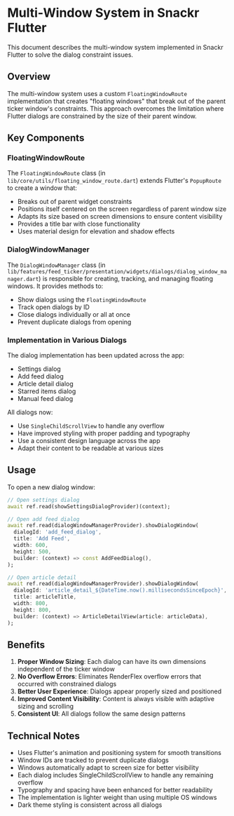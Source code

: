 # Multi-Window System in Snackr Flutter

This document describes the multi-window system implemented in Snackr Flutter to solve the dialog constraint issues.

## Overview

The multi-window system uses a custom `FloatingWindowRoute` implementation that creates "floating windows" that break out of the parent ticker window's constraints. This approach overcomes the limitation where Flutter dialogs are constrained by the size of their parent window.

## Key Components

### FloatingWindowRoute

The `FloatingWindowRoute` class (in `lib/core/utils/floating_window_route.dart`) extends Flutter's `PopupRoute` to create a window that:

- Breaks out of parent widget constraints
- Positions itself centered on the screen regardless of parent window size
- Adapts its size based on screen dimensions to ensure content visibility
- Provides a title bar with close functionality
- Uses material design for elevation and shadow effects

### DialogWindowManager

The `DialogWindowManager` class (in `lib/features/feed_ticker/presentation/widgets/dialogs/dialog_window_manager.dart`) is responsible for creating, tracking, and managing floating windows. It provides methods to:

- Show dialogs using the `FloatingWindowRoute`
- Track open dialogs by ID
- Close dialogs individually or all at once
- Prevent duplicate dialogs from opening

### Implementation in Various Dialogs

The dialog implementation has been updated across the app:
- Settings dialog
- Add feed dialog
- Article detail dialog
- Starred items dialog
- Manual feed dialog

All dialogs now:
- Use `SingleChildScrollView` to handle any overflow
- Have improved styling with proper padding and typography
- Use a consistent design language across the app
- Adapt their content to be readable at various sizes

## Usage

To open a new dialog window:

```dart
// Open settings dialog
await ref.read(showSettingsDialogProvider)(context);

// Open add feed dialog
await ref.read(dialogWindowManagerProvider).showDialogWindow(
  dialogId: 'add_feed_dialog',
  title: 'Add Feed',
  width: 600,
  height: 500,
  builder: (context) => const AddFeedDialog(),
);

// Open article detail
await ref.read(dialogWindowManagerProvider).showDialogWindow(
  dialogId: 'article_detail_${DateTime.now().millisecondsSinceEpoch}',
  title: articleTitle,
  width: 800, 
  height: 800,
  builder: (context) => ArticleDetailView(article: articleData),
);
```

## Benefits

1. **Proper Window Sizing**: Each dialog can have its own dimensions independent of the ticker window
2. **No Overflow Errors**: Eliminates RenderFlex overflow errors that occurred with constrained dialogs
3. **Better User Experience**: Dialogs appear properly sized and positioned
4. **Improved Content Visibility**: Content is always visible with adaptive sizing and scrolling
5. **Consistent UI**: All dialogs follow the same design patterns

## Technical Notes

- Uses Flutter's animation and positioning system for smooth transitions
- Window IDs are tracked to prevent duplicate dialogs
- Windows automatically adapt to screen size for better visibility
- Each dialog includes SingleChildScrollView to handle any remaining overflow
- Typography and spacing have been enhanced for better readability
- The implementation is lighter weight than using multiple OS windows
- Dark theme styling is consistent across all dialogs